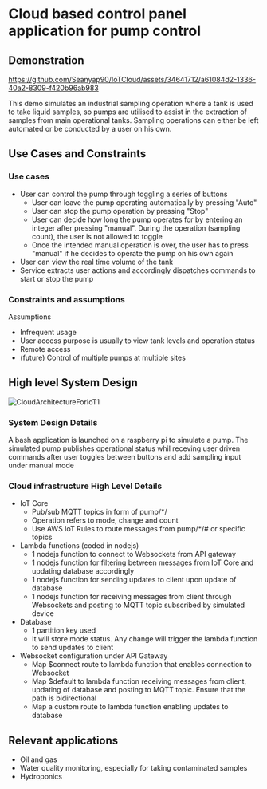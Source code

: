 <h1>Cloud based control panel application for pump control</h1>

<h2>Demonstration</h2>

https://github.com/Seanyap90/IoTCloud/assets/34641712/a61084d2-1336-40a2-8309-f420b96ab983

This demo simulates an industrial sampling operation where a tank is used to take liquid samples, so pumps are utilised to assist in the extraction of samples from main operational tanks.  Sampling operations can either be left automated or be conducted by a user on his own.

<h2>Use Cases and Constraints</h2>

<h3>Use cases</h3>

- User can control the pump through toggling a series of buttons
   - User can leave the pump operating automatically by pressing "Auto"
   - User can stop the pump operation by pressing "Stop"
   - User can decide how long the pump operates for by entering an integer after pressing "manual".  During the operation (sampling count), the user is not allowed to toggle
   - Once the intended manual operation is over, the user has to press "manual" if he decides to operate the pump on his own again
- User can view the real time volume of the tank
- Service extracts user actions and accordingly dispatches commands to start or stop the pump

<h3>Constraints and assumptions</h3>

<p>Assumptions</p>

- Infrequent usage
- User access purpose is usually to view tank levels and operation status
- Remote access
- (future) Control of multiple pumps at multiple sites

<h2>High level System Design</h2>

![CloudArchitectureForIoT1](https://github.com/Seanyap90/IoTCloud/assets/34641712/f0b85f3a-7c2d-43d8-b2aa-5ffb8aa03b07)

<h3>System Design Details</h3>

<p>A bash application is launched on a raspberry pi to simulate a pump.  The simulated pump publishes operational status whil receving user driven commands after user toggles between buttons and add sampling input under manual mode</p>

<h3>Cloud infrastructure High Level Details</h3>

- IoT Core
  - Pub/sub MQTT topics in form of pump/<device-id>*/<operation>
  - Operation refers to mode, change and count
  - Use AWS IoT Rules to route messages from pump/<device-id>*/# or specific topics
- Lambda functions (coded in nodejs)
  - 1 nodejs function to connect to Websockets from API gateway
  - 1 nodejs function for filtering between messages from IoT Core and updating database accordingly
  - 1 nodejs function for sending updates to client upon update of database
  - 1 nodejs function for receiving messages from client through Websockets and posting to MQTT topic subscribed by simulated device
- Database
  - 1 partition key used
  - It will store mode status.  Any change will trigger the lambda function to send updates to client
- Websocket configuration under API Gateway
  - Map $connect route to lambda function that enables connection to Websocket
  - Map $default to lambda function receiving messages from client, updating of database and posting to MQTT topic.  Ensure that the path is bidirectional
  - Map a custom route to lambda function enabling updates to database

<h2>Relevant applications</h2>

- Oil and gas
- Water quality monitoring, especially for taking contaminated samples
- Hydroponics
